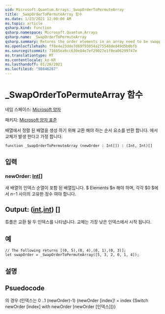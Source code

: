 ```yaml
---
uid: Microsoft.Quantum.Arrays._SwapOrderToPermuteArray
title: _SwapOrderToPermuteArray 함수
ms.date: 1/23/2021 12:00:00 AM
ms.topic: article
qsharp.kind: function
qsharp.namespace: Microsoft.Quantum.Arrays
qsharp.name: _SwapOrderToPermuteArray
qsharp.summary: Returns the order elements in an array need to be swapped to produce an ordered array. Assumes swaps occur in place.
ms.openlocfilehash: ff8e4e23dde7d69f93054a275548ded49d5b0bfb
ms.sourcegitcommit: 71605ea9cc630e84e7ef29027e1f0ea06299747e
ms.translationtype: MT
ms.contentlocale: ko-KR
ms.lasthandoff: 01/26/2021
ms.locfileid: "98846287"
---
```

# <a name="_swapordertopermutearray-function"></a>_SwapOrderToPermuteArray 함수

네임 스페이스: [Microsoft 양자](xref:Microsoft.Quantum.Arrays)

패키지: [Microsoft 양자 표준](https://nuget.org/packages/Microsoft.Quantum.Standard)


배열에서 정렬 된 배열을 생성 하기 위해 교환 해야 하는 순서 요소를 반환 합니다.
에서 교체가 발생 한다고 가정 합니다.

```qsharp
function _SwapOrderToPermuteArray (newOrder : Int[]) : (Int, Int)[]
```


## <a name="input"></a>입력

### <a name="neworder--int"></a>newOrder: [Int](xref:microsoft.quantum.lang-ref.int)[]

새 배열의 인덱스 순열이 포함 된 배열입니다. $ Elements $n 해야 하며, 각각 $0 $에서 $n-$1 사이의 고유한 정수 여야 합니다.



## <a name="output--intint"></a>Output: ([int](xref:microsoft.quantum.lang-ref.int),[int](xref:microsoft.quantum.lang-ref.int)) []

튜플은 교환 될 두 인덱스를 나타냅니다. 교체는 가장 낮은 인덱스에서 시작 됩니다.

## <a name="example"></a>예

```qsharp
// The following returns [(0, 5),(0, 4),(0, 1),(0, 3)];
let swapOrder = _SwapOrderToPermuteArray([5, 3, 2, 0, 1, 4]);
```

## <a name="remarks"></a>설명

## <a name="psuedocode"></a>Psuedocode

의 경우 (인덱스는 0 ..1 (newOrder)-1) {newOrder [index]! = index {Switch newOrder [index] with newOrder [newOrder [인덱스]]}}